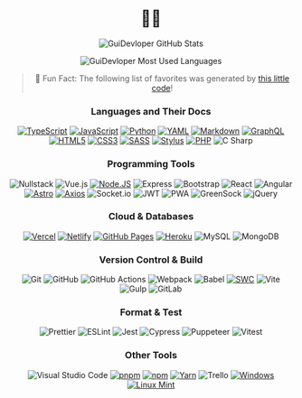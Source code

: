 <div align="center">

# 👨‍💻

![GuiDevloper GitHub Stats](https://github-readme-stats.vercel.app/api?username=GuiDevloper&show_icons=true&theme=radical&include_all_commits=true&count_private=true&custom_title=GuiDevloper's%20GitHub%20Stats)

![GuiDevloper Most Used Languages](https://github-readme-stats.vercel.app/api/top-langs/?username=GuiDevloper&layout=compact&langs_count=10&theme=radical)

> 🤡 Fun Fact: The following list of favorites was generated by [this little code](./src/index.ts)!

### Languages and Their Docs

[![TypeScript](https://img.shields.io/badge/TypeScript-007ACC?style=flat-square&logo=TypeScript&logoColor=white)](https://typescriptlang.org)
[![JavaScript](https://img.shields.io/badge/JavaScript-323330?style=flat-square&logo=JavaScript&logoColor=F7DF1E)](https://developer.mozilla.org/en-US/docs/Web/JavaScript)
[![Python](https://img.shields.io/badge/Python-3670A0?style=flat-square&logo=Python&logoColor=ffdd54)](https://python.org/)
[![YAML](https://img.shields.io/badge/YAML-008000?style=flat-square&logo=YAML&logoColor=white)](https://yaml.org/)
[![Markdown](https://img.shields.io/badge/Markdown-000000?style=flat-square&logo=Markdown&logoColor=white)](https://en.wikipedia.org/wiki/Markdown)
[![GraphQL](https://img.shields.io/badge/GraphQL-E10098?style=flat-square&logo=GraphQL&logoColor=white)](https://graphql.org/)
[![HTML5](https://img.shields.io/badge/HTML5-E34F26?style=flat-square&logo=HTML5&logoColor=white)](https://developer.mozilla.org/en-US/docs/Web/HTML)
[![CSS3](https://img.shields.io/badge/CSS3-1572B6?style=flat-square&logo=CSS3&logoColor=white)](https://developer.mozilla.org/en-US/docs/Web/CSS)
[![SASS](https://img.shields.io/badge/SASS-CC6699?style=flat-square&logo=SASS&logoColor=white)](https://sass-lang.com/)
[![Stylus](https://img.shields.io/badge/Stylus-333333?style=flat-square&logo=Stylus&logoColor=86b91a)](https://stylus-lang.com/)
[![PHP](https://img.shields.io/badge/PHP-7478AE?style=flat-square&logo=PHP&logoColor=white)](https://php.net/)
![C Sharp](https://img.shields.io/badge/C%20Sharp-4427a8?style=flat-square&logo=C+Sharp&logoColor=white)

### Programming Tools

![Nullstack](https://img.shields.io/badge/Nullstack-2d3748?style=flat-square&logo=data%3Aimage%2Fpng%3Bbase64%2CiVBORw0KGgoAAAANSUhEUgAAAGAAAABgCAYAAADimHc4AAAAGXRFWHRTb2Z0d2FyZQBBZG9iZSBJbWFnZVJlYWR5ccllPAAAA0RJREFUeNrsnMFx2zAQRRmNC1AqiGZ8t%2BgKQnfgEqJDzokqSAl2zjnEriApAeqAzN0TlqAOYnAGucQjZeEFFrvA%2FzMcHiRSEt9iP3YJsesgCIIgCIIgCIIgCIIgCIJa0BtrX%2FjX5cfB774kPu189fRtV%2BL3XBgMmiFsKfWz1I9ZGQSwzXDOCQDo6jOc0wEALf%2Bv%2FW6T4dQjAJSL%2FtEb8BEA6AZcTfRbBPCuJgO2OA396rdHYqq6szACzBViRLP%2B4HffKe%2F1%2Bb%2FoNVh1dWprIfprBkCdLTkAKDtbmkp%2FURET9jl5KZ5%2BZzj123%2Fn8KFZZ2IKKjkCclSv84kCilys%2BeObASBZQFENuHj%2BlwQg2cHsmQCrBCDSwQzNup4JsC4AuTqYPn87JuhmUlCWDibTa44e4AwA5QxYRf4XqQN8pN373T0xXf1h5m%2FqCDhoAaCmEvYXv%2BeMgFDsra2NAE2tiJgCimvAAJChgKICmLUYsDYAAzN631uLfqspiGvAEwC8NNAh4u0j08AdAPAMeKzFgDUB4Bow9fi55BogzQC4BjwwAbYLILJZd8hk4E2PAG4FzDJwAOB3MLkVdPMAuB3MrdXotzYCDpkMvF0A3A5mpIFPAMAzYJfheABgFlDkGZCGNUAaAXA7mFvL0a8BADWCuR3QEQBeGigrf0ca%2BAQAiSvgznAHVAsAav6vYhGu5RHgmAasWhYAnMrf1Pwf27CrH0CBDuYP%2F5l3GkFcKI%2F%2BVB3MZbR8XjYPIea4fVjZV10KSrGEROLWYnbzXikfAecuQPb1nRL3D8QBJLoFuegh8ygQmbquFEf%2F2YsQaoM9AMRriEgB439ef8gIYaoVANWAHRHSMku56dI%2F901kBJSYhib%2FF2MwSxcadEOAvAmftX7Nl5S6gS%2F6pJDIf8zvQoqpWtIpaBPx3rlrQNIAhg5SUYhR9KkFAJofWXbrPWPxi8dgyNSi66i5%2F28JwF%2FPiH1O9GLcOysApFOQhLFOnSFJA5CYW48AcLq4mUOKyPkZDgDOa9%2Fl62Kaiv4iAEIX8zrTxQIAairy23WYraS8aJM1ACqenBt6RH3YluUm61eeam%2BpBoAgCIIgCIIgCIIgCIIgCGpHzwIMAPTT8uyHFDFQAAAAAElFTkSuQmCC&logoColor=white)
![Vue.js](https://img.shields.io/badge/Vue.js-35495e?style=flat-square&logo=Vue.js&logoColor=4FC08D)
[![Node.JS](https://img.shields.io/badge/Node.JS-6DA55F?style=flat-square&logo=Node.JS&logoColor=white)](https://nodejs.org/)
![Express](https://img.shields.io/badge/Express-404d59?style=flat-square&logo=Express&logoColor=61DAFB)
![Bootstrap](https://img.shields.io/badge/Bootstrap-563D7C?style=flat-square&logo=Bootstrap&logoColor=white)
![React](https://img.shields.io/badge/React-20232a?style=flat-square&logo=React&logoColor=61DAFB)
![Angular](https://img.shields.io/badge/Angular-DD0031?style=flat-square&logo=Angular&logoColor=white)
[![Astro](https://img.shields.io/badge/Astro-FF5D01?style=flat-square&logo=Astro&logoColor=white)](https://astro.build/)
[![Axios](https://img.shields.io/badge/Axios-5A29E4?style=flat-square&logo=Axios&logoColor=white)](https://axios-http.com/)
![Socket.io](https://img.shields.io/badge/Socket.io-black?style=flat-square&logo=Socket.io&logoColor=white)
![JWT](https://img.shields.io/badge/JWT-black?style=flat-square&logo=jsonwebtokens&logoColor=white)
![PWA](https://img.shields.io/badge/PWA-5A0FC8?style=flat-square&logo=PWA&logoColor=white)
![GreenSock](https://img.shields.io/badge/GreenSock-88CE02?style=flat-square&logo=GreenSock&logoColor=white)
![jQuery](https://img.shields.io/badge/jQuery-0769AD?style=flat-square&logo=jQuery&logoColor=white)

### Cloud & Databases

[![Vercel](https://img.shields.io/badge/Vercel-black?style=flat-square&logo=Vercel&logoColor=white)](https://vercel.com/)
[![Netlify](https://img.shields.io/badge/Netlify-black?style=flat-square&logo=Netlify&logoColor=00C7B7)](https://netlify.com/)
[![GitHub Pages](https://img.shields.io/badge/GitHub%20Pages-222222?style=flat-square&logo=GitHub+Pages&logoColor=white)](https://pages.github.com/)
[![Heroku](https://img.shields.io/badge/Heroku-430098?style=flat-square&logo=Heroku&logoColor=white)](https://heroku.com/)
![MySQL](https://img.shields.io/badge/MySQL-00f?style=flat-square&logo=MySQL&logoColor=white)
![MongoDB](https://img.shields.io/badge/MongoDB-4ea94b?style=flat-square&logo=MongoDB&logoColor=white)

### Version Control & Build

![Git](https://img.shields.io/badge/Git-F05033?style=flat-square&logo=Git&logoColor=white)
![GitHub](https://img.shields.io/badge/GitHub-121011?style=flat-square&logo=GitHub&logoColor=white)
![GitHub Actions](https://img.shields.io/badge/GitHub%20Actions-2671E5?style=flat-square&logo=GitHub+Actions&logoColor=white)
![Webpack](https://img.shields.io/badge/Webpack-8DD6F9?style=flat-square&logo=Webpack&logoColor=black)
![Babel](https://img.shields.io/badge/Babel-F9DC3e?style=flat-square&logo=Babel&logoColor=black)
[![SWC](https://img.shields.io/badge/SWC-f7b36c?style=flat-square&logo=SWC&logoColor=white)](https://swc.rs/)
![Vite](https://img.shields.io/badge/Vite-646CFF?style=flat-square&logo=Vite&logoColor=gold)
![Gulp](https://img.shields.io/badge/Gulp-CF4647?style=flat-square&logo=Gulp&logoColor=white)
![GitLab](https://img.shields.io/badge/GitLab-181717?style=flat-square&logo=GitLab&logoColor=white)

### Format & Test

![Prettier](https://img.shields.io/badge/Prettier-F7B93E?style=flat-square&logo=Prettier&logoColor=white)
![ESLint](https://img.shields.io/badge/ESLint-4B3263?style=flat-square&logo=ESLint&logoColor=white)
![Jest](https://img.shields.io/badge/Jest-C21325?style=flat-square&logo=Jest&logoColor=white)
![Cypress](https://img.shields.io/badge/Cypress-17202C?style=flat-square&logo=Cypress&logoColor=white)
![Puppeteer](https://img.shields.io/badge/Puppeteer-40B5A4?style=flat-square&logo=Puppeteer&logoColor=white)
![Vitest](https://img.shields.io/badge/Vitest-6E9F18?style=flat-square&logo=Vitest&logoColor=white)

### Other Tools

![Visual Studio Code](https://img.shields.io/badge/Visual%20Studio%20Code-0078d7?style=flat-square&logo=Visual+Studio+Code&logoColor=white)
[![pnpm](https://img.shields.io/badge/pnpm-F69220?style=flat-square&logo=pnpm&logoColor=white)](https://pnpm.io)
[![npm](https://img.shields.io/badge/npm-CB3837?style=flat-square&logo=npm&logoColor=white)](https://npmjs.com)
[![Yarn](https://img.shields.io/badge/Yarn-2C8EBB?style=flat-square&logo=Yarn&logoColor=white)](https://yarnpkg.com/)
![Trello](https://img.shields.io/badge/Trello-0052CC?style=flat-square&logo=Trello&logoColor=white)
[![Windows](https://img.shields.io/badge/Windows-0078D6?style=flat-square&logo=windows&logoColor=white)](https://microsoft.com/windows)
[![Linux Mint](https://img.shields.io/badge/Linux%20Mint-87CF3E?style=flat-square&logo=windows&logoColor=white)](https://linuxmint.com)

</div>

<!--
# References for this profile
- https://github.com/b6pzeusbc54tvhw5jgpyw8pwz2x6gs
- https://blog.cowkite.com/blog/2102241544/
- https://velog.io/@woo0_hooo/Github-github-profile-간지나게-꾸미기
- https://butter-shower.tistory.com/142
- https://github.com/Ileriayo/markdown-badges
- https://github.com/bokub/github-stats-box
- https://github.com/inokawa/lang-box
- https://github.com/maxam2017/productive-box
- https://github.com/SinaKhalili/youtube-box
-->
